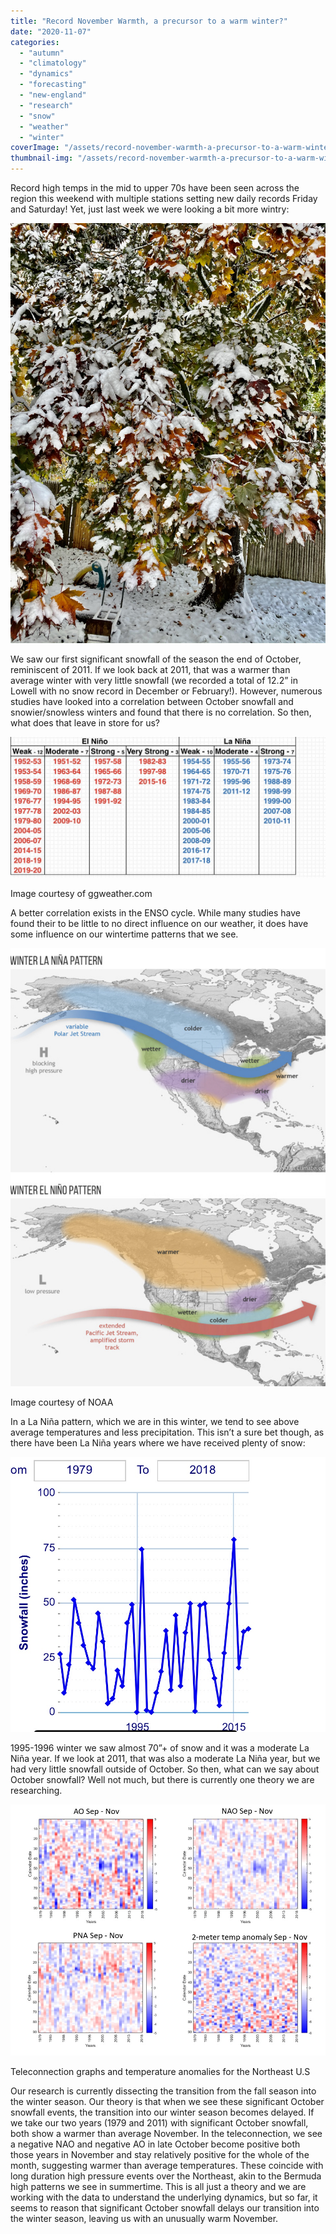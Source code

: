 ```yaml
---
title: "Record November Warmth, a precursor to a warm winter?"
date: "2020-11-07"
categories: 
  - "autumn"
  - "climatology"
  - "dynamics"
  - "forecasting"
  - "new-england"
  - "research"
  - "snow"
  - "weather"
  - "winter"
coverImage: "/assets/record-november-warmth-a-precursor-to-a-warm-winter/images/B22B3A50-4468-41E2-AC24-DB17AB060C63.jpeg"
thumbnail-img: "/assets/record-november-warmth-a-precursor-to-a-warm-winter/images/B22B3A50-4468-41E2-AC24-DB17AB060C63.jpeg"
---
```



Record high temps in the mid to upper 70s have been seen across the region this weekend with multiple stations setting new daily records Friday and Saturday! Yet, just last week we were looking a bit more wintry:

![](/assets/record-november-warmth-a-precursor-to-a-warm-winter/images/B22B3A50-4468-41E2-AC24-DB17AB060C63.jpeg)

We saw our first significant snowfall of the season the end of October, reminiscent of 2011. If we look back at 2011, that was a warmer than average winter with very little snowfall (we recorded a total of 12.2” in Lowell with no snow record in December or February!). However, numerous studies have looked into a correlation between October snowfall and snowier/snowless winters and found that there is no correlation. So then, what does that leave in store for us?  

![](/assets/record-november-warmth-a-precursor-to-a-warm-winter/images/D03ADFE8-F677-460F-9CB3-D297EE1BA40A.jpeg)

Image courtesy of ggweather.com

A better correlation exists in the ENSO cycle. While many studies have found their to be little to no direct influence on our weather, it does have some influence on our wintertime patterns that we see.  

![](/assets/record-november-warmth-a-precursor-to-a-warm-winter/images/2D61AF9C-9AC9-4273-8883-C3876650D95B.jpeg)

Image courtesy of NOAA

In a La Niña pattern, which we are in this winter, we tend to see above average temperatures and less precipitation. This isn’t a sure bet though, as there have been La Niña years where we have received plenty of snow:

![](/assets/record-november-warmth-a-precursor-to-a-warm-winter/images/D73EE65A-AC60-4520-9253-F181DE4EFB6B.jpeg)

1995-1996 winter we saw almost 70”+ of snow and it was a moderate La Niña year. If we look at 2011, that was also a moderate La Niña year, but we had very little snowfall outside of October. So then, what can we say about October snowfall? Well not much, but there is currently one theory we are researching.

![](/assets/record-november-warmth-a-precursor-to-a-warm-winter/images/1243BE3E-A03C-44D1-92B8-C5C5779DE2F0.jpeg)

Teleconnection graphs and temperature anomalies for the Northeast U.S

Our research is currently dissecting the transition from the fall season into the winter season. Our theory is that when we see these significant October snowfall events, the transition into our winter season becomes delayed. If we take our two years (1979 and 2011) with significant October snowfall, both show a warmer than average November. In the teleconnection, we see a negative NAO and negative AO in late October become positive both those years in November and stay relatively positive for the whole of the month, suggesting warmer than average temperatures. These coincide with long duration high pressure events over the Northeast, akin to the Bermuda high patterns we see in summertime. This is all just a theory and we are working with the data to understand the underlying dynamics, but so far, it seems to reason that significant October snowfall delays our transition into the winter season, leaving us with an unusually warm November.
